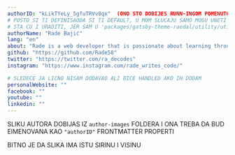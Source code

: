 ```yaml
---
authorID: "kLikTYeLy_5gfuTRVv8qx"  (ONO STO DOBIJES RUNN-INGOM POMENUTOG SCRIPTA (nanoid PAKET)) # CISTO DA ZNAS OVO TI JE SAMO OGLEDNI ID (NE VAZI NIGDE U PROJEKTU)
# POSTO SI TI DEFINISAODA SI TI DEFAULT, U MOM SLUCAJU SAMO MOGU UNETI GORNJI ID, BEZ ICEGA
# STA CU I URADITI, JER SAM U 'packages/gatsby-theme-raedal/utility/utility-site-metadata.js' DEFINISAO DEFAULT-OVE, KOJI SE ODNOSE NA MENE
authorName: "Rade Bajić"
lang: "en"
about: "Rade is a web developer that is passionate about learning through teaching. Favorite technologies: Typescript, GraphQL and many more."
github: "https://github.com/Rade58"
twitter: "https://twitter.com/ra_decodes"
instagram: "https://www.instagram.com/rade_writes_code/"

# SLEDECE JA LICNO NISAM DODAVAO ALI BICE HANDLED AKO IH DODAM
personalWebsite: ""
facebook: ""
youtube: ""
linkedin: ""
---
```


SLIKU AUTORA DOBIJAS IZ `author-images` FOLDERA I ONA TREBA DA BUD EIMENOVANA KAO `"authorID"` FRONTMATTER PROPERTI

BITNO JE DA SLIKA IMA ISTU SIRINU I VISINU